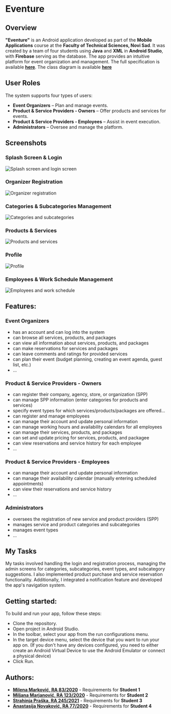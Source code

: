 # Eventure
  
## Overview

**"Eventure"** is an Android application developed as part of the **Mobile Applications** course at the **Faculty of Technical Sciences, Novi Sad**. It was created by a team of four students using **Java** and **XML** in **Android Studio**, with **Firebase** serving as the database.  The app provides an intuitive platform for event organization and management.  The full specification is available [**here**](https://github.com/MilenaM06/Eventure-Android-App/blob/main/specification/Eventure_Specification_English.pdf). The class diagram is available [**here**](https://github.com/MilenaM06/Eventure-Android-App/blob/main/class-diagram/class-diagram.png)

## User Roles

The system supports four types of users:  
- **Event Organizers** – Plan and manage events.  
- **Product & Service Providers - Owners** – Offer products and services for events.  
- **Product & Service Providers - Employees** – Assist in event execution.  
- **Administrators** – Oversee and manage the platform.  


## Screenshots

### Splash Screen & Login
![Splash screen and login screen](https://github.com/MilenaM06/Eventure-Android-App/blob/main/preview/1_splash_and_login.png)

### Organizer Registration 
![Organizer registration](https://github.com/MilenaM06/Eventure-Android-App/blob/main/preview/2_registration.png)

### Categories & Subcategories Management 
![Categories and subcategories](https://github.com/MilenaM06/Eventure-Android-App/blob/main/preview/3_categories.png)

### Products & Services 
![Products and services](https://github.com/MilenaM06/Eventure-Android-App/blob/main/preview/4_products.png)

### Profile
![Profile](https://github.com/MilenaM06/Eventure-Android-App/blob/main/preview/5_profile.png)

### Employees & Work Schedule Management  
![Employees and work schedule](https://github.com/MilenaM06/Eventure-Android-App/blob/main/preview/6_employees.png)


## Features:
### **Event Organizers**
- has an account and can log into the system 
- can browse all services, products, and packages 
- can view all information about services, products, and packages  
- can make reservations for services and packages 
- can leave comments and ratings for provided services 
- can plan their event (budget planning, creating an event agenda, guest list, etc.) 
- ...

### **Product & Service Providers - Owners**
- can register their company, agency, store, or organization (SPP) 
- can manage SPP information (enter categories for products and services)
- specify event types for which services/products/packages are offered...
- can register and manage employees
- can manage their account and update personal information
- can manage working hours and availability calendars for all employees
- can manage their services, products, and packages
- can set and update pricing for services, products, and packagee 
- can view reservations and service history for each employee 
- ...


### **Product & Service Providers - Employees** 
- can manage their account and update personal information
- can manage their availability calendar (manually entering scheduled appointments)
- can view their reservations and service history
- ...


### **Administrators**
- oversees the registration of new service and product providers (SPP)
- manages service and product categories and subcategories
- manages event types
- ...

## My Tasks

My tasks involved handling the login and registration process, managing the admin screens for categories, subcategories, event types, and subcategory suggestions. I also implemented product purchase and service reservation functionality. Additionally, I integrated a notification feature and developed the app's navigation system.


## Getting started:

To build and run your app, follow these steps:  
* Clone the repository.  
* Open project in Android Studio.  
* In the toolbar, select your app from the run configurations menu.  
* In the target device menu, select the device that you want to run your app on. (If you don't have any devices configured, you need to either create an Android Virtual Device to use the Android Emulator or connect a physical device)  
* Click Run.   


## Authors:

- [**Milena Marković, RA 83/2020**](https://gitlab.com/MilenaM06) - Requirements for **Student 1**
- [**Miljana Marjanović, RA 123/2020**](https://gitlab.com/miljanamarjanovic) - Requirements for **Student 2**
- [**Strahinja Praška, RA 245/2021**](https://gitlab.com/strahinja803) - Requirements for **Student 3**
- [**Anastasija Novaković, RA 77/2020**](https://github.com/anastano) - Requirements for **Student 4**

